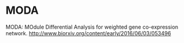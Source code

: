 # MODA
MODA: MOdule Differential Analysis for weighted gene co-expression network. http://www.biorxiv.org/content/early/2016/06/03/053496
